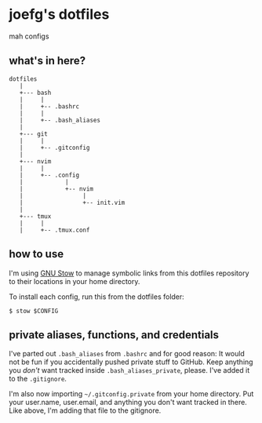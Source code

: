 # joefg's dotfiles

mah configs

## what's in here?
```
dotfiles
   |
   +--- bash
   |     |
   |     +-- .bashrc
   |     |
   |     +-- .bash_aliases
   |
   +--- git
   |     |
   |     +-- .gitconfig
   |
   +--- nvim
   |     |
   |     +-- .config
   |            |
   |            +-- nvim
   |                 |
   |                 +-- init.vim
   |
   +--- tmux
   |     |
   |     +-- .tmux.conf
```

## how to use

I'm using [GNU Stow](https://www.gnu.org/software/stow/) to manage symbolic links from this dotfiles repository to their locations in your home directory.

To install each config, run this from the dotfiles folder:

```
$ stow $CONFIG
```

## private aliases, functions, and credentials

I've parted out `.bash_aliases` from `.bashrc` and for good reason: It would not be fun if you accidentally pushed private stuff to GitHub. Keep anything you *don't* want tracked inside `.bash_aliases_private`, please. I've added it to the `.gitignore`.

I'm also now importing `~/.gitconfig.private` from your home directory. Put your user.name, user.email, and anything you don't want tracked in there. Like above, I'm adding that file to the gitignore.
